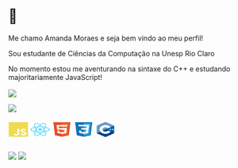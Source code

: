 <h1>👋</h1>
<p>Me chamo Amanda Moraes e seja bem vindo ao meu perfil!</p>
<p>Sou estudante de Ciências da Computação na Unesp Rio Claro</p>
<p>No momento estou me aventurando na sintaxe do C++ e estudando majoritariamente JavaScript!</p>


<div>
  <img align="center" height="180em" src="https://github-readme-stats.vercel.app/api?username=mandyymoraes&show_icons=true&theme=swift&bg_color=00000000)(https://github.com/anuraghazra/github-readme-stats)"/>
  <p></p>
  <img src="https://github-readme-activity-graph.vercel.app/graph?username=mandyymoraes&bg_color=fffff0&color=708090&line=24292e&point=24292e&area=true&hide_border=true&radius=10)](https://github.com/ashutosh00710/github-readme-activity-graph)"/>

</div>

<div style="display: inline_block"><br>
  <img align="center" alt="js" height="30" width="40" src="https://raw.githubusercontent.com/devicons/devicon/master/icons/javascript/javascript-plain.svg">
  <img align="center" alt="react" height="30" width="40" src="https://raw.githubusercontent.com/devicons/devicon/master/icons/react/react-original.svg">
  <img align="center" alt="html" height="30" width="40" src="https://raw.githubusercontent.com/devicons/devicon/master/icons/html5/html5-original.svg">
  <img align="center" alt="css" height="30" width="40" src="https://raw.githubusercontent.com/devicons/devicon/master/icons/css3/css3-original.svg">
  <img align="center" alt="c++" height="30" width="40" src="https://raw.githubusercontent.com/devicons/devicon/master/icons/cplusplus/cplusplus-original.svg">
</div>
  
  ##
 
<div> 
  <a href = "mailto:amandamoraesmaria@gmail.com"><img src="https://img.shields.io/badge/-Gmail-%23333?style=for-the-badge&logo=gmail&logoColor=red" target="_blank"></a>
  <a href="https://www.linkedin.com/in/amandamariamoraes/" target="_blank"><img src="https://img.shields.io/badge/-LinkedIn-%230077B5?style=for-the-badge&logo=linkedin&logoColor=white" target="_blank"></a> 
  
</div>

